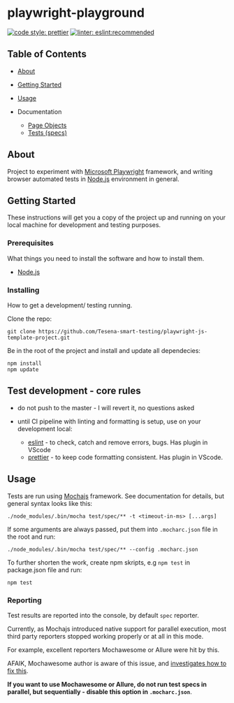 # playwright-playground

[![code style: prettier](https://img.shields.io/badge/code_style-prettier-ff69b4.svg?style=flat-square)](https://github.com/prettier/prettier)
[![linter: eslint:recommended](https://img.shields.io/badge/linter-eslint:recommended-blue)](https://github.com/eslint/eslint)

## Table of Contents

- [About](#about)
- [Getting Started](#getting_started)
- [Usage](#usage)
- Documentation

  - [Page Objects](docs/pageobjects.md)
  - [Tests (specs)](docs/spec.md)

## About <a name = "about"></a>

Project to experiment with [Microsoft Playwright](https://github.com/microsoft/playwright) framework, and writing browser automated tests in [Node.js](https://nodejs.org/en/) environment in general.

## Getting Started <a name = "getting_started"></a>

These instructions will get you a copy of the project up and running on your local machine for development and testing purposes.

### Prerequisites

What things you need to install the software and how to install them.

- [Node.js](https://nodejs.org/en/)

### Installing

How to get a development/ testing running.

Clone the repo:

```
git clone https://github.com/Tesena-smart-testing/playwright-js-template-project.git
```

Be in the root of the project and install and update all dependecies:

```
npm install
npm update
```

## Test development - core rules

- do not push to the master - I will revert it, no questions asked
- until CI pipeline with linting and formatting is setup, use on your development local:

  - [eslint](https://github.com/eslint/eslint) - to check, catch and remove errors, bugs. Has plugin in VScode
  - [prettier](https://github.com/prettier/prettier) - to keep code formatting consistent. Has plugin in VScode.

## Usage <a name = "usage"></a>

Tests are run using [Mochajs](https://mochajs.org) framework. See documentation for details, but general syntax looks like this:

```
./node_modules/.bin/mocha test/spec/** -t <timeout-in-ms> [...args]
```

If some arguments are always passed, put them into `.mocharc.json` file in the root and run:

```
./node_modules/.bin/mocha test/spec/** --config .mocharc.json
```

To further shorten the work, create npm skripts, e.g `npm test` in package.json file and run:

```
npm test
```

### Reporting

Test results are reported into the console, by default `spec` reporter.

Currently, as Mochajs introduced native support for parallel execution, most third party reporters stopped working properly or at all in this mode.

For example, excellent reporters Mochawesome or Allure were hit by this. 

AFAIK, Mochawesome author is aware of this issue, and [investigates how to fix this](https://github.com/adamgruber/mochawesome/issues/321).

**If you want to use Mochawesome or Allure, do not run test specs in parallel, but sequentially - disable this option in `.mocharc.json`**.